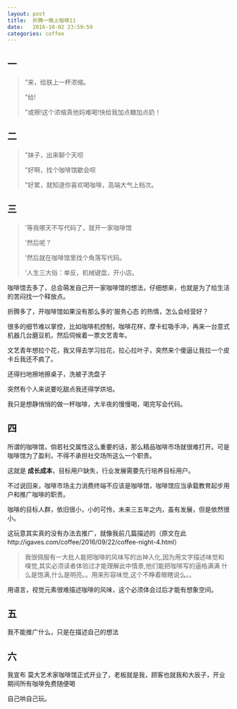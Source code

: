 ```yaml
---
layout: post
title:  折腾一晚上咖啡11
date:   2016-10-02 23:59:59
categories: coffee
---
```


## 一
> "来，给朕上一杯浓缩。
>
> "给!
>
> "或擦!这个浓缩真他妈难喝!快给我加点糖加点奶！

## 二
> "妹子，出来聊个天呗
>
> "好啊，找个咖啡馆歇会呗
>
> "好累，就知道你喜欢喝咖啡，高端大气上档次。

## 三

> '等我哪天不写代码了，就开一家咖啡馆
>
> '然后呢？
>
> '然后就在咖啡馆里找个角落写代码。
>
> '人生三大俗：单反，机械键盘，开小店。

咖啡馆去多了，总会萌发自己开一家咖啡馆的想法，仔细想来，也就是为了给生活的苦闷找一个释放点。

折腾多了，开咖啡馆如果没有那么多的'服务心态 的热情，怎么会经营好？

很多的细节难以掌控，比如咖啡机控制，咖啡花样，摩卡虹吸手冲，再来一台意式机器几台磨豆机，然后伺候着一票文艺青年。

文艺青年想拉个花，我又得去学习拉花，拉心拉叶子，突然来个傻逼让我拉一个皮卡丘我还不疯了。

还得扫地擦地擦桌子，洗被子洗盘子

突然有个人来说要吃甜点我还得学烘培。

我只是想静悄悄的做一杯咖啡，大半夜的慢慢喝，喝完写会代码。

## 四

所谓的咖啡馆，倘若社交属性这么重要的话，那么精品咖啡市场就很难打开。可是咖啡馆为了盈利，不得不承担社交场所这么一个职责。

这就是 __成长成本__，目标用户缺失，行业发展需要先行培养目标用户。

不过说回来，咖啡市场主力消费终端不应该是咖啡馆，咖啡馆应当承载教育起步用户和推广咖啡的职责。

咖啡的目标人群，依旧很小，小的可怜，未来三五年之内，虽有发展，但是依然很小。

这玩意其实真的没有办法去推广，就像我前几篇描述的（原文在此http://igaves.com/coffee/2016/09/22/coffee-night-4.html）

>我很佩服有一大批人能把咖啡的风味写的出神入化,因为用文字描述味觉和嗅觉,其实必须读者体验过才能理解此中情景,他们能把咖啡写的逼格满满
 什么是饱满,什么是明亮。。用来形容味觉,这个不睁着眼瞎说么。。
 
用语言，视觉元素很难描述咖啡的风味，这个必须体会过后才能有想象空间。


## 五

我不能推广什么，只是在描述自己的想法

## 六

我宣布 莫大艺术家咖啡馆正式开业了，老板就是我，顾客也就我和大辰子，开业期间所有咖啡免费随便喝

自己哄自己玩。












